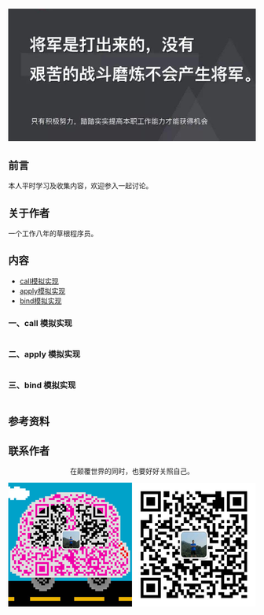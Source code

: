 ![image](../img/timg.jpg)
<br>

## 前言

本人平时学习及收集内容，欢迎参入一起讨论。

## 关于作者

一个工作八年的草根程序员。

## 内容

- [call模拟实现](#一call模拟实现)
- [apply模拟实现](#二apply模拟实现)
- [bind模拟实现](#三bind模拟实现)

### 一、call 模拟实现

```

```

### 二、apply 模拟实现

```

```

### 三、bind 模拟实现

```

```

## 参考资料

## 联系作者

<div align="center">
    <p>
        在颠覆世界的同时，也要好好关照自己。
    </p>
    <img src="../img/contact.png" />
</div>
